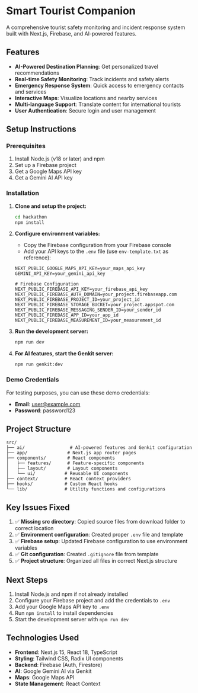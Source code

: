 # Smart Tourist Companion

A comprehensive tourist safety monitoring and incident response system built with Next.js, Firebase, and AI-powered features.

## Features

- **AI-Powered Destination Planning**: Get personalized travel recommendations
- **Real-time Safety Monitoring**: Track incidents and safety alerts
- **Emergency Response System**: Quick access to emergency contacts and services
- **Interactive Maps**: Visualize locations and nearby services
- **Multi-language Support**: Translate content for international tourists
- **User Authentication**: Secure login and user management

## Setup Instructions

### Prerequisites

1. Install Node.js (v18 or later) and npm
2. Set up a Firebase project
3. Get a Google Maps API key
4. Get a Gemini AI API key

### Installation

1. **Clone and setup the project:**
   ```bash
   cd hackathon
   npm install
   ```

2. **Configure environment variables:**
   - Copy the Firebase configuration from your Firebase console
   - Add your API keys to the `.env` file (use `env-template.txt` as reference):
   ```
   NEXT_PUBLIC_GOOGLE_MAPS_API_KEY=your_maps_api_key
   GEMINI_API_KEY=your_gemini_api_key
   
   # Firebase Configuration
   NEXT_PUBLIC_FIREBASE_API_KEY=your_firebase_api_key
   NEXT_PUBLIC_FIREBASE_AUTH_DOMAIN=your_project.firebaseapp.com
   NEXT_PUBLIC_FIREBASE_PROJECT_ID=your_project_id
   NEXT_PUBLIC_FIREBASE_STORAGE_BUCKET=your_project.appspot.com
   NEXT_PUBLIC_FIREBASE_MESSAGING_SENDER_ID=your_sender_id
   NEXT_PUBLIC_FIREBASE_APP_ID=your_app_id
   NEXT_PUBLIC_FIREBASE_MEASUREMENT_ID=your_measurement_id
   ```

3. **Run the development server:**
   ```bash
   npm run dev
   ```

4. **For AI features, start the Genkit server:**
   ```bash
   npm run genkit:dev
   ```

### Demo Credentials

For testing purposes, you can use these demo credentials:
- **Email**: user@example.com
- **Password**: password123

## Project Structure

```
src/
├── ai/                 # AI-powered features and Genkit configuration
├── app/               # Next.js app router pages
├── components/        # React components
│   ├── features/      # Feature-specific components
│   ├── layout/        # Layout components
│   └── ui/           # Reusable UI components
├── context/          # React context providers
├── hooks/            # Custom React hooks
└── lib/              # Utility functions and configurations
```

## Key Issues Fixed

1. ✅ **Missing src directory**: Copied source files from download folder to correct location
2. ✅ **Environment configuration**: Created proper `.env` file and template
3. ✅ **Firebase setup**: Updated Firebase configuration to use environment variables
4. ✅ **Git configuration**: Created `.gitignore` file from template
5. ✅ **Project structure**: Organized all files in correct Next.js structure

## Next Steps

1. Install Node.js and npm if not already installed
2. Configure your Firebase project and add the credentials to `.env`
3. Add your Google Maps API key to `.env`
4. Run `npm install` to install dependencies
5. Start the development server with `npm run dev`

## Technologies Used

- **Frontend**: Next.js 15, React 18, TypeScript
- **Styling**: Tailwind CSS, Radix UI components
- **Backend**: Firebase (Auth, Firestore)
- **AI**: Google Gemini AI via Genkit
- **Maps**: Google Maps API
- **State Management**: React Context

